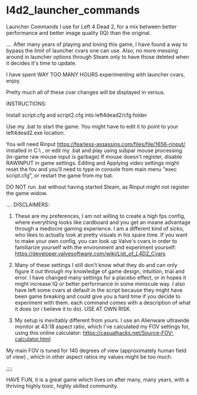 # l4d2_launcher_commands
Launcher Commands I use for Left 4 Dead 2, for a mix between better performance and better image quality (IQ) than the original.

....
After many years of playing and loving this game, I have found a way to bypass the limit of launcher cvars one can use.
Also, no more messing around in launcher options through Steam only to have those deleted when it decides it's time to update.

I have spent WAY TOO MANY HOURS experimenting with launcher cvars, enjoy.

  Pretty much all of these cvar changes will be displayed in versus.

INSTRUCTIONS:

Install script.cfg and script2.cfg into left4dead2/cfg folder

Use my .bat to start the game. You might have to edit it to point to your left4dead2.exe location.

You will need Rinput https://fearless-assassins.com/files/file/1656-rinput/ installed in C:\ , or edit my .bat and play using subpar mouse processing. (in-game raw mouse input is garbage)
If mouse doesn't register,  disable RAWINPUT in game settings.
Editing and Applying video settings might reset the fov and you'll need to type in console from main menu "exec script.cfg", or restart the game from my bat.

DO NOT run .bat without having started Steam, as Rinput might not register the game widow.


....
DISCLAIMERS:

1. These are my preferences, I am not willing to create a high fps config, where everything looks like cardboard and you get an insane advantage through a mediocre gaming experience. I am a different kind of sicko, who likes to actually look at pretty visuals in his spare time.
If you want to make your own config, you can look up Valve's cvars in order to familiarize yourself with the environment and experiment yourself: https://developer.valvesoftware.com/wiki/List_of_L4D2_Cvars

2. Many of these settings I still don't know what they do and can only figure it out through my knowledge of game design, intuition, trial and error. I have changed many settings for a placebo effect, or in hopes it might increase IQ or better performance in some miniscule way.
I also have left some cvars at default in the script because they might have been game breaking and could give you a hard time if you decide to experiment with them. each command comes with a description of what it does (or i believe it to do). USE AT OWN RISK.

3. My setup is inevitably different from yours. I use an Alienware ultrawide monitor at 43:18 aspect ratio, which I've calculated my FOV settings for, using this online calculator: https://casualhacks.net/Source-FOV-calculator.html

My main FOV is tuned for 140 degrees of view (approximately human field of view) , which in other aspect ratios my values might be too much.

;;;;

HAVE FUN, it is a great game which lives on after many, many years, with a thriving highly toxic, highly skilled community.
